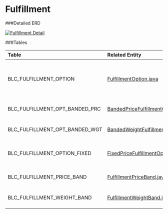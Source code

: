 # Fulfillment



###Detailed ERD

[![Fulfillment Detail](dataModel/FulfillmentDetailedERD.png)](_img/dataModel/FulfillmentDetailedERD.png)

###Tables

| Table               | Related Entity    | Description                                         |
|:--------------------|:------------------|:----------------------------------------------------|
|BLC\_FULFILLMENT\_OPTION | [FulfillmentOption.java](http://javadoc.broadleafcommerce.org/current/framework/org/broadleafcommerce/core/order/domain/FulfillmentOption.html)        | Holds information about a particular fulfillment implementation.  |
|BLC\_FULFILLMENT\_OPT\_BANDED\_PRC | [BandedPriceFulfillmentOption.java](http://javadoc.broadleafcommerce.org/current/framework/org/broadleafcommerce/core/order/fulfillment/domain/BandedPriceFulfillmentOption.html)| Links to a list of Fulfillment Price Bands.  |
|BLC\_FULFILLMENT\_OPT\_BANDED\_WGT | [BandedWeightFulfillmentOption.java](http://javadoc.broadleafcommerce.org/current/framework/org/broadleafcommerce/core/order/fulfillment/domain/BandedWeightFulfillmentOption.html)| Links to a list of Fulfillment Weight Bands.  |
|BLC\_FULFILLMENT\_OPTION\_FIXED| [FixedPriceFulfillmentOption.java](http://javadoc.broadleafcommerce.org/current/framework/org/broadleafcommerce/core/order/fulfillment/domain/FixedPriceFulfillmentOption.html)   | Represents a Fixed Fulfillment Option.  |
|BLC\_FULFILLMENT\_PRICE\_BAND  | [FulfillmentPriceBand.java](http://javadoc.broadleafcommerce.org/current/framework/org/broadleafcommerce/core/order/fulfillment/domain/FulfillmentPriceBand.html)   | Represents a Fulfillment Price Band.  |
|BLC\_FULFILLMENT\_WEIGHT\_BAND | [FulfillmentWeightBand.java](http://javadoc.broadleafcommerce.org/current/framework/org/broadleafcommerce/core/order/fulfillment/domain/FulfillmentWeightBand.html)   | Represents a Fulfillment Weight Band.  |
